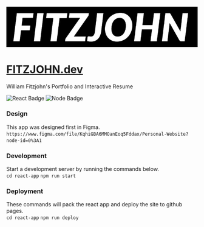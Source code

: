 ![Title](/react-app/public/imgs/Fitzjohn-logos_black.png)
# [FITZJOHN.dev](https://fitzjohn.dev)
William Fitzjohn's Portfolio and Interactive Resume

![React Badge](https://img.shields.io/badge/React-20232A?style=for-the-badge&logo=react&logoColor=61DAFB)
![Node Badge](https://img.shields.io/badge/Node.js-339933?style=for-the-badge&logo=nodedotjs&logoColor=white)

### Design
This app was designed first in Figma.\
`https://www.figma.com/file/KqhiGBA6MMOanEoq5Fddax/Personal-Website?node-id=0%3A1`

### Development
Start a development server by running the commands below.\
`cd react-app` `npm run start`

### Deployment
These commands will pack the react app and deploy the site to github pages.\
`cd react-app` `npm run deploy` 

